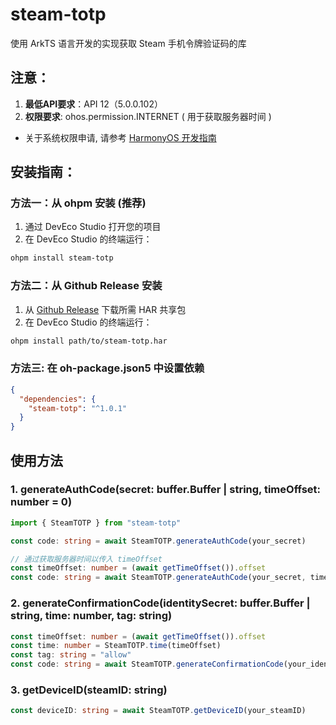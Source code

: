 # steam-totp

使用 ArkTS 语言开发的实现获取 Steam 手机令牌验证码的库

## 注意：

1. **最低API要求**：API 12（5.0.0.102）
2. **权限要求**: ohos.permission.INTERNET ( 用于获取服务器时间 )

- 关于系统权限申请, 请参考 [HarmonyOS 开发指南](https://developer.huawei.com/consumer/cn/doc/harmonyos-guides-V5/declare-permissions-V5)

## 安装指南：

### 方法一：从 ohpm 安装 (推荐)
1. 通过 DevEco Studio 打开您的项目
2. 在 DevEco Studio 的终端运行：

```bash
ohpm install steam-totp
```

### 方法二：从 Github Release 安装
1. 从 [Github Release](https://github.com/conradsheeran/steam-totp/releases) 下载所需 HAR 共享包
2. 在 DevEco Studio 的终端运行：

```bash
ohpm install path/to/steam-totp.har
```

### 方法三: 在 oh-package.json5 中设置依赖

```json
{
  "dependencies": {
    "steam-totp": "^1.0.1"
  }
}
```

## 使用方法

### 1. generateAuthCode(secret: buffer.Buffer | string, timeOffset: number = 0)

```typescript
import { SteamTOTP } from "steam-totp"

const code: string = await SteamTOTP.generateAuthCode(your_secret)

// 通过获取服务器时间以传入 timeOffset
const timeOffset: number = (await getTimeOffset()).offset
const code: string = await SteamTOTP.generateAuthCode(your_secret, timeOffset)
```

### 2. generateConfirmationCode(identitySecret: buffer.Buffer | string, time: number, tag: string)

```typescript
const timeOffset: number = (await getTimeOffset()).offset
const time: number = SteamTOTP.time(timeOffset)
const tag: string = "allow"
const code: string = await SteamTOTP.generateConfirmationCode(your_identitySecret, time, tag)
```

### 3. getDeviceID(steamID: string)

```typescript
const deviceID: string = await SteamTOTP.getDeviceID(your_steamID)
```